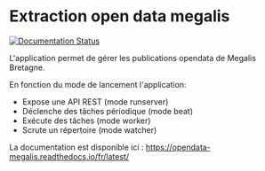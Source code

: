 # Extraction open data megalis
[![Documentation Status](https://readthedocs.org/projects/opendata-megalis/badge/?version=latest)](https://opendata-megalis.readthedocs.io/fr/latest/?badge=latest)

L'application permet de gérer les publications opendata de Megalis Bretagne. 

En fonction du mode de lancement l'application:
* Expose une API REST (mode runserver)
* Déclenche des tâches périodique (mode beat)
* Exécute des tâches (mode worker)
* Scrute un répertoire (mode watcher)


La documentation est disponible ici : https://opendata-megalis.readthedocs.io/fr/latest/
